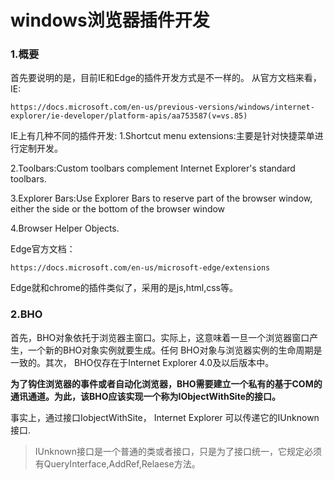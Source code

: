 # windows浏览器插件开发

### 1.概要
首先要说明的是，目前IE和Edge的插件开发方式是不一样的。
从官方文档来看，IE:
```
https://docs.microsoft.com/en-us/previous-versions/windows/internet-explorer/ie-developer/platform-apis/aa753587(v=vs.85)
```
IE上有几种不同的插件开发:
1.Shortcut menu extensions:主要是针对快捷菜单进行定制开发。

2.Toolbars:Custom toolbars complement Internet Explorer's standard toolbars.

3.Explorer Bars:Use Explorer Bars to reserve part of the browser window, either the side or the bottom of the browser window

4.Browser Helper Objects.

Edge官方文档：
```
https://docs.microsoft.com/en-us/microsoft-edge/extensions
```
Edge就和chrome的插件类似了，采用的是js,html,css等。


### 2.BHO
首先，BHO对象依托于浏览器主窗口。实际上，这意味着一旦一个浏览器窗口产生，一个新的BHO对象实例就要生成。任何 BHO对象与浏览器实例的生命周期是一致的。其次， BHO仅存在于Internet Explorer 4.0及以后版本中。

**为了钩住浏览器的事件或者自动化浏览器，BHO需要建立一个私有的基于COM的通讯通道。为此，该BHO应该实现一个称为IObjectWithSite的接口。**

事实上，通过接口IobjectWithSite， Internet Explorer 可以传递它的IUnknown 接口.

> IUnknown接口是一个普通的类或者接口，只是为了接口统一，它规定必须有QueryInterface,AddRef,Relaese方法。

